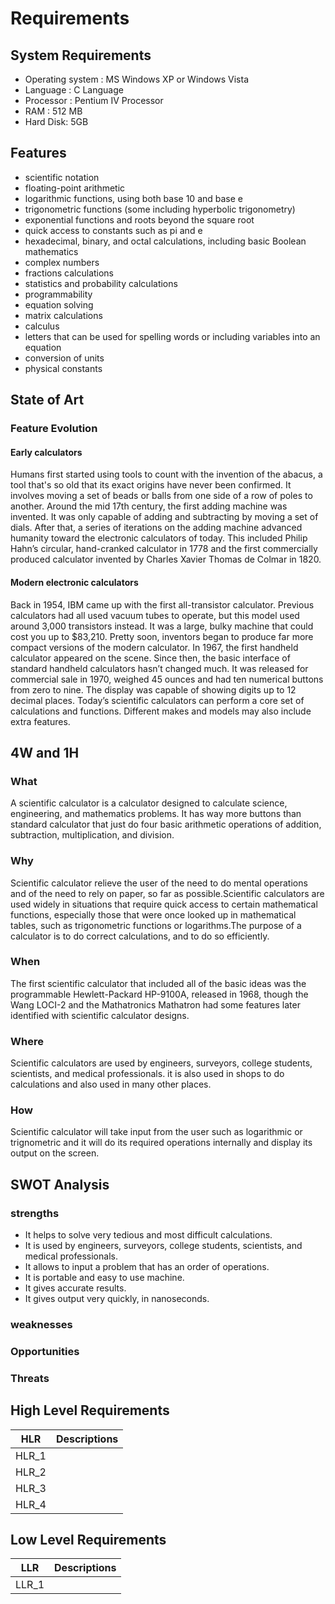 # Requirements

## System Requirements
 - Operating system : MS Windows XP or Windows Vista
 - Language : C Language
 - Processor : Pentium IV Processor
 - RAM : 512 MB
 - Hard Disk: 5GB
 
 ## Features
 
- scientific notation
- floating-point arithmetic
- logarithmic functions, using both base 10 and base e
- trigonometric functions (some including hyperbolic trigonometry)
- exponential functions and roots beyond the square root
- quick access to constants such as pi and e 
- hexadecimal, binary, and octal calculations, including basic Boolean mathematics
- complex numbers
- fractions calculations
- statistics and probability calculations
- programmability
- equation solving
- matrix calculations
- calculus
- letters that can be used for spelling words or including variables into an equation
- conversion of units
- physical constants

## State of Art
### Feature Evolution
#### Early calculators
Humans first started using tools to count with the invention of the abacus, a tool that's so old that its exact origins have never
been confirmed. It involves moving a set of beads or balls from one side of a row of poles to another.
Around the mid 17th century, the first adding machine was invented. It was only capable of adding and subtracting by moving a set
of dials.
After that, a series of iterations on the adding machine advanced humanity toward the electronic calculators of today. This 
included Philip Hahn’s circular, hand-cranked calculator in 1778 and the first commercially produced calculator invented by Charles 
Xavier Thomas de Colmar in 1820.

#### Modern electronic calculators
Back in 1954, IBM came up with the first all-transistor calculator. Previous calculators had all used vacuum tubes to operate, but
this model used around 3,000 transistors instead. It was a large, bulky machine that could cost you up to $83,210.
Pretty soon, inventors began to produce far more compact versions of the modern calculator. In 1967, the first handheld calculator 
appeared on the scene. Since then, the basic interface of standard handheld calculators hasn’t changed much. It was released for
commercial sale in 1970, weighed 45 ounces and had ten numerical buttons from zero to nine.
The display was capable of showing digits up to 12 decimal places.
Today’s scientific calculators can perform a core set of calculations and functions. Different makes and models may also include 
extra features.

## 4W and 1H

### What
A scientific calculator is a calculator designed to calculate science, engineering, and mathematics problems. It has way more buttons than standard calculator that just do four basic arithmetic operations of addition, subtraction, multiplication, and division.

### Why
Scientific calculator relieve the user  of the need to do mental operations and of the need to rely on paper, so far as possible.Scientific calculators are used widely in situations that require quick access to certain mathematical functions, especially those that were once looked up in mathematical tables, such as trigonometric functions or logarithms.The purpose of a calculator is to do correct calculations, and to do so efficiently.

### When
The first scientific calculator that included all of the basic ideas was the programmable Hewlett-Packard HP-9100A, released in 1968, though the Wang LOCI-2 and the Mathatronics Mathatron had some features later identified with scientific calculator designs.

### Where
Scientific calculators are used by engineers, surveyors, college students, scientists, and medical professionals. it is also used in shops to do calculations and also used in many other places.

### How
Scientific calculator will take input from the user such as logarithmic or trignometric and it will do its required operations internally and display its output on the screen.

## SWOT Analysis
### strengths
- It helps to solve very tedious and most difficult calculations.
- It is used by  engineers, surveyors, college students, scientists, and medical professionals.
- It allows to input a problem that has an order of operations.
- It is portable and easy to use machine.
- It gives accurate results.
- It gives output very quickly, in nanoseconds.
### weaknesses



### Opportunities



### Threats



## High Level Requirements
|HLR  | Descriptions       |
|-----|--------------------|
|HLR_1|
|HLR_2|
|HLR_3|
|HLR_4|


## Low Level Requirements
|LLR   | Descriptions      |
|------|-------------------|
|LLR_1 | 





